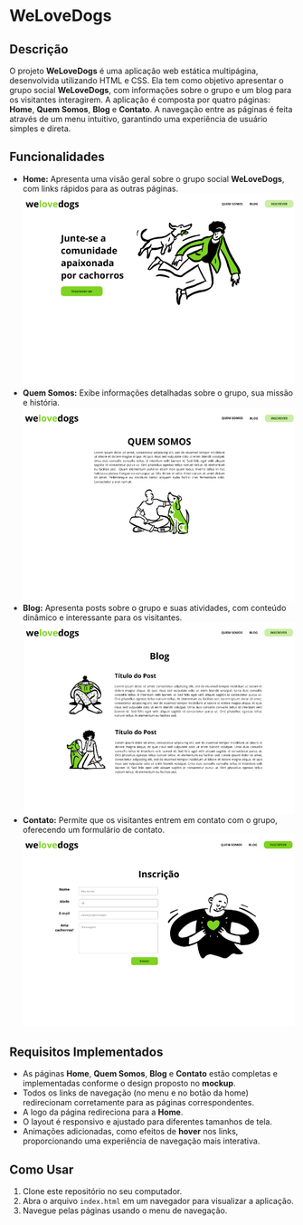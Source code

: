 # WeLoveDogs

## Descrição

O projeto **WeLoveDogs** é uma aplicação web estática multipágina, desenvolvida utilizando HTML e CSS. Ela tem como objetivo apresentar o grupo social **WeLoveDogs**, com informações sobre o grupo e um blog para os visitantes interagirem. A aplicação é composta por quatro páginas: **Home**, **Quem Somos**, **Blog** e **Contato**. A navegação entre as páginas é feita através de um menu intuitivo, garantindo uma experiência de usuário simples e direta.

## Funcionalidades

- **Home:** Apresenta uma visão geral sobre o grupo social **WeLoveDogs**, com links rápidos para as outras páginas.
![Home](screenshots/home.png)
- **Quem Somos:** Exibe informações detalhadas sobre o grupo, sua missão e história.
![qs](screenshots/quem-somos.png)
- **Blog:** Apresenta posts sobre o grupo e suas atividades, com conteúdo dinâmico e interessante para os visitantes.
![blog](screenshots/blog.png)
- **Contato:** Permite que os visitantes entrem em contato com o grupo, oferecendo um formulário de contato.
![contato](screenshots/contato.png)

## Requisitos Implementados

- As páginas **Home**, **Quem Somos**, **Blog** e **Contato** estão completas e implementadas conforme o design proposto no **mockup**.
- Todos os links de navegação (no menu e no botão da home) redirecionam corretamente para as páginas correspondentes.
- A logo da página redireciona para a **Home**.
- O layout é responsivo e ajustado para diferentes tamanhos de tela.
- Animações adicionadas, como efeitos de **hover** nos links, proporcionando uma experiência de navegação mais interativa.

## Como Usar

1. Clone este repositório no seu computador.
2. Abra o arquivo `index.html` em um navegador para visualizar a aplicação.
3. Navegue pelas páginas usando o menu de navegação.
